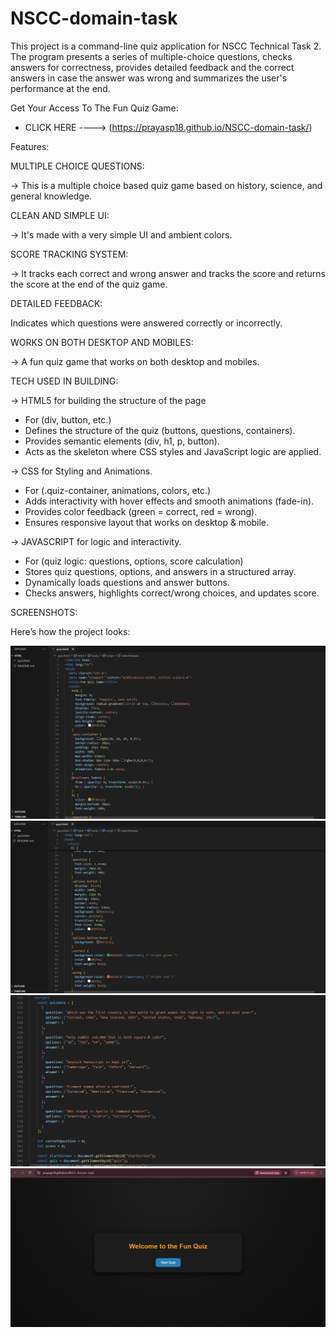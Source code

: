 # NSCC-domain-task
This project is a command-line quiz application for NSCC Technical Task 2. The program presents a series of multiple-choice questions, checks answers for correctness, provides detailed feedback and the correct answers in case the answer was wrong and summarizes the user's performance at the end.

Get Your Access To The Fun Quiz Game:
* CLICK HERE ----> (https://prayasp18.github.io/NSCC-domain-task/)
  
Features:

MULTIPLE CHOICE QUESTIONS:

-> This is a multiple choice based quiz game based on history, science, and general knowledge.

CLEAN AND SIMPLE UI:

-> It's made with a very simple UI and ambient colors.

SCORE TRACKING SYSTEM:

-> It tracks each correct and wrong answer and tracks the score and returns the score at the end of the quiz game.

DETAILED FEEDBACK:

Indicates which questions were answered correctly or incorrectly.

WORKS ON BOTH DESKTOP AND MOBILES:

-> A fun quiz game that works on both desktop and mobiles.

TECH USED IN BUILDING:

-> HTML5 for building the structure of the page
* For (div, button, etc.)
* Defines the structure of the quiz (buttons, questions, containers).
* Provides semantic elements (div, h1, p, button).
* Acts as the skeleton where CSS styles and JavaScript logic are applied.
  
-> CSS for Styling and Animations.
* For (.quiz-container, animations, colors, etc.)
* Adds interactivity with hover effects and smooth animations (fade-in).
* Provides color feedback (green = correct, red = wrong).
* Ensures responsive layout that works on desktop & mobile.
  
-> JAVASCRIPT for logic and interactivity.
* For (quiz logic: questions, options, score calculation)
* Stores quiz questions, options, and answers in a structured array.
* Dynamically loads questions and answer buttons.
* Checks answers, highlights correct/wrong choices, and updates score.
 
SCREENSHOTS:

Here’s how the project looks: 

![image alt](https://github.com/prayasp18/NSCC-domain-task/blob/622ed23841547c67a79aaa52654bf0975ce2e2ff/assets/Screenshot.1.png)
![image alt](https://github.com/prayasp18/NSCC-domain-task/blob/eb692289e9df80bd73d568fab7f78af570a0eb43/assets/Screenshot.2.png)
![image alt](https://github.com/prayasp18/NSCC-domain-task/blob/827b0bec16a88d83fa3be424ae7c131cdee3680b/assets/Screenshot.3.png)
![image alt](https://github.com/prayasp18/NSCC-domain-task/blob/0ddf1ff2536429ac4fd0450a0d26c8645c245d90/assets/screenshot.4.png)



